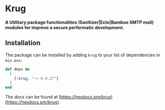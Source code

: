 # Krug

**A Utilitary package functionalities (Sanitizer|Ecto|Bamboo SMTP mail) 
modules for improve a secure performatic development.**

## Installation

The package can be installed by adding `krug` to your list of dependencies in `mix.exs`:

```elixir
def deps do
  [
    {:krug, "~> 0.4.27"}
  ]
end
```

The docs can be found at [https://hexdocs.pm/krug](https://hexdocs.pm/krug).

